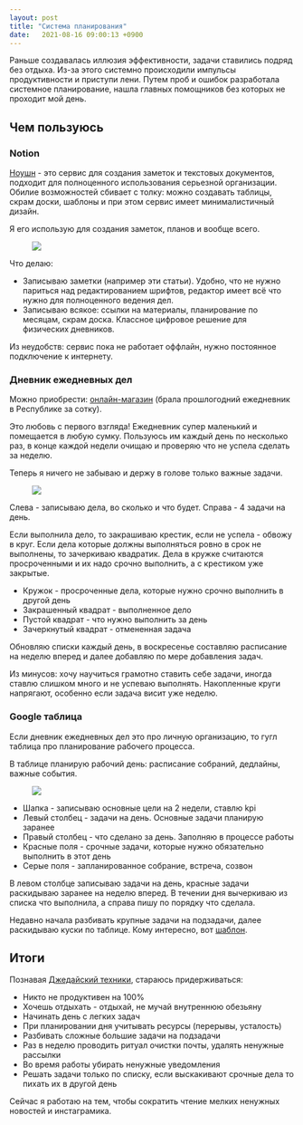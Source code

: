 ```yaml
---
layout: post
title: "Система планирования"
date:   2021-08-16 09:00:13 +0900
---
```


Раньше создавалась иллюзия эффективности, задачи ставились подряд без отдыха. Из-за этого системно происходили импульсы продуктивности и приступи лени. Путем проб и ошибок разработала системное планирование, нашла главных помощников без которых не проходит мой день.

## Чем пользуюсь

### Notion

[Ноушн](https://www.notion.so) - это сервис для создания заметок и текстовых документов, подходит для полноценного использования серьезной организации. Обилие возможностей сбивает с толку: можно создавать таблицы, скрам доски, шаблоны и при этом сервис имеет минималистичный дизайн. 

Я его использую для создания заметок, планов и вообще всего.

<figure>
  <img src="{{ site.url }}/assets/images/notion/notion.png" data-action="zoom" />
</figure>

Что делаю:

- Записываю заметки (например эти статьи). Удобно, что не нужно париться над редактированием шрифтов, редактор имеет всё что нужно для полноценного ведения дел.
- Записываю всякое: ссылки на материалы, планирование по месяцам, скрам доска. Классное цифровое решение для физических дневников.

Из неудобств: сервис пока не работает оффлайн, нужно постоянное подключение к интернету.

### Дневник ежедневных дел

Можно приобрести: [онлайн-магазин](https://www.ozon.ru/product/ezhenedelnik-moleskine-classic-goriz-2021-2022-large-13x21-sm-chernyy-173072625/?gclsrc=aw.ds&&utm_source=google&utm_medium=cpc&utm_campaign=RF_REG_Product_Shopping_normal_mp_all&gclid=Cj0KCQjw6ZOIBhDdARIsAMf8YyHEZ8cwJErJ8nTZheDRwWa1ipcG1D5TVvdBc78jW3vQaJ38q4yfYcAaAvZfEALw_wcB) (брала прошлогодний ежедневник в Республике за сотку).

Это любовь с первого взгляда! Ежедневник супер маленький и помещается в любую сумку. Пользуюсь им каждый день по несколько раз, в конце каждой недели очищаю и проверяю что не успела сделать за неделю. 

Теперь я ничего не забываю и держу в голове только важные задачи.

<figure>
  <img src="{{ site.url }}/assets/images/notion/journal.png" data-action="zoom" />
</figure>

Слева - записываю дела, во сколько и что будет. Справа - 4 задачи на день.

Если выполнила дело, то закрашиваю крестик, если не успела - обвожу в круг. Если дела которые должны выполняться ровно в срок не выполнены, то зачеркиваю квадратик. Дела в кружке считаются просроченными и их надо срочно выполнить, а с крестиком уже закрытые.

- Кружок - просроченные дела, которые нужно срочно выполнить в другой день
- Закрашенный квадрат - выполненное дело
- Пустой квадрат - что нужно выполнить за день
- Зачеркнутый квадрат - отмененная задача

Обновляю списки каждый день, в воскресенье составляю расписание на неделю вперед и далее добавляю по мере добавления задач.

Из минусов: хочу научиться грамотно ставить себе задачи, иногда ставлю слишком много и не успеваю выполнять. Накопленные круги напрягают, особенно если задача висит уже неделю.

### Google таблица

Если дневник ежедневных дел это про личную организацию, то гугл таблица про планирование рабочего процесса.

В таблице планирую рабочий день: расписание собраний, дедлайны, важные события.
   
<figure>
  <img src="{{ site.url }}/assets/images/notion/excel.png" data-action="zoom" />
</figure>


- Шапка - записываю основные цели на 2 недели, ставлю kpi
- Левый столбец - задачи на день. Основные задачи планирую заранее
- Правый столбец - что сделано за день. Заполняю в процессе работы
- Красные поля - срочные задачи, которые нужно обязательно выполнить в этот день
- Серые поля - запланированное собрание, встреча, созвон

В левом столбце записываю задачи на день, красные задачи раскидываю заранее на неделю вперед. В течении дня вычеркиваю из списка что  выполнила, а справа пишу по порядку что сделала.

Недавно начала разбивать крупные задачи на подзадачи, далее раскидываю куски по таблице. Кому интересно, вот [шаблон](https://docs.google.com/spreadsheets/d/1QOPiUjAIgchrZdX01tOWMVKNGngO3uhT560A-Rwe1q0/edit?usp=sharing).

## Итоги

Познавая [Джедайский техники](https://www.google.ru/books/edition/Джедайские_техники/DP9iDwAAQBAJ?hl=ru&gbpv=0), стараюсь придерживаться:

- Никто не продуктивен на 100%
- Хочешь отдыхать - отдыхай, не мучай внутреннюю обезьяну
- Начинать день с легких задач
- При планировании дня учитывать ресурсы (перерывы, усталость)
- Разбивать сложные большие задачи на подзадачи
- Раз в неделю проводить ритуал очистки почты, удалять ненужные рассылки
- Во время работы убирать ненужные уведомления
- Решать задачи только по списку, если выскакивают срочные дела то пихать их в другой день

Сейчас я работаю на тем, чтобы сократить чтение мелких ненужных новостей и инстаграмика.

